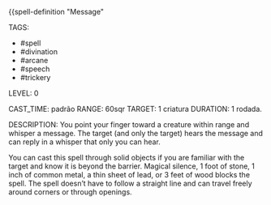 {{spell-definition "Message"

TAGS:
- #spell
- #divination
- #arcane
- #speech
- #trickery

LEVEL: 0

CAST_TIME: padrão
RANGE: 60sqr
TARGET: 1 criatura
DURATION: 1 rodada.

DESCRIPTION:
You point your finger toward a creature within range and whisper a message. The target (and only the target) hears the message and can reply in a whisper that only you can hear.  
  
You can cast this spell through solid objects if you are familiar with the target and know it is beyond the barrier. Magical silence, 1 foot of stone, 1 inch of common metal, a thin sheet of lead, or 3 feet of wood blocks the spell. The spell doesn’t have to follow a straight line and can travel freely around corners or through openings.
